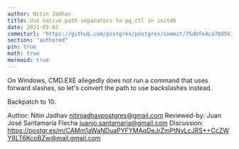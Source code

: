 ```yaml
---
author: Nitin Jadhav
title: Use native path separators to pg_ctl in initdb
date: 2021-03-03
commiturl: "https://github.com/postgres/postgres/commit/75dbfe4ca70d5b7a83f61b0a66a0a14ad0b739ed"
section: "authored"
pin: true
math: true
mermaid: true
---
```


On Windows, CMD.EXE allegedly does not run a command that uses forward slashes,
so let's convert the path to use backslashes instead.

Backpatch to 10.

Author: Nitin Jadhav <nitinjadhavpostgres@gmail.com>
Reviewed-by: Juan José Santamaría Flecha <juanjo.santamaria@gmail.com>
Discussion: https://postgr.es/m/CAMm1aWaNDuaPYFYMAqDeJrZmPtNvLcJRS++CcZWY8LT6KcoBZw@mail.gmail.com